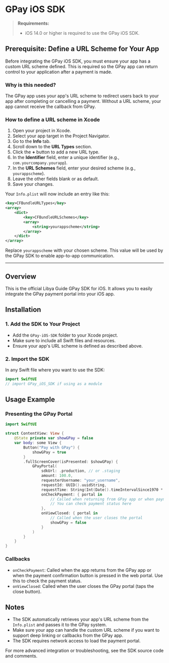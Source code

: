 # GPay iOS SDK

> **Requirements:**
> - iOS 14.0 or higher is required to use the GPay iOS SDK.
> 

## Prerequisite: Define a URL Scheme for Your App

Before integrating the GPay iOS SDK, you must ensure your app has a custom URL scheme defined. This is required so the GPay app can return control to your application after a payment is made.

### Why is this needed?
The GPay app uses your app's URL scheme to redirect users back to your app after completing or cancelling a payment. Without a URL scheme, your app cannot receive the callback from GPay.

### How to define a URL scheme in Xcode
1. Open your project in Xcode.
2. Select your app target in the Project Navigator.
3. Go to the **Info** tab.
4. Scroll down to the **URL Types** section.
5. Click the **+** button to add a new URL type.
6. In the **Identifier** field, enter a unique identifier (e.g., `com.yourcompany.yourapp`).
7. In the **URL Schemes** field, enter your desired scheme (e.g., `yourappscheme`).
8. Leave the other fields blank or as default.
9. Save your changes.

Your `Info.plist` will now include an entry like this:

```xml
<key>CFBundleURLTypes</key>
<array>
    <dict>
        <key>CFBundleURLSchemes</key>
        <array>
            <string>yourappscheme</string>
        </array>
    </dict>
</array>
```
Replace `yourappscheme` with your chosen scheme. This value will be used by the GPay SDK to enable app-to-app communication.

---

## Overview
This is the official Libya Guide GPay SDK for iOS. It allows you to easily integrate the GPay payment portal into your iOS app.

## Installation

### 1. Add the SDK to Your Project
- Add the `GPay-iOS-SDK` folder to your Xcode project.
- Make sure to include all Swift files and resources.
- Ensure your app's URL scheme is defined as described above.

### 2. Import the SDK
In any Swift file where you want to use the SDK:

```swift
import SwiftUI
// import GPay_iOS_SDK if using as a module
```

## Usage Example

### Presenting the GPay Portal

```swift
import SwiftUI

struct ContentView: View {
    @State private var showGPay = false
    var body: some View {
        Button("Pay with GPay") {
            showGPay = true
        }
        .fullScreenCover(isPresented: $showGPay) {
            GPayPortal(
                sdkUrl: .production, // or .staging
                amount: 100.0,
                requesterUsername: "your_username",
                requestId: UUID().uuidString,
                requestTime: String(Int(Date().timeIntervalSince1970 * 1000)),
                onCheckPayment: { portal in
                    // Called when returning from GPay app or when payment confirmation is requested
                    // You can check payment status here
                },
                onViewClosed: { portal in
                    // Called when the user closes the portal
                    showGPay = false
                }
            )
        }
    }
}
```

### Callbacks
- `onCheckPayment`: Called when the app returns from the GPay app or when the payment confirmation button is pressed in the web portal. Use this to check the payment status.
- `onViewClosed`: Called when the user closes the GPay portal (taps the close button).

## Notes
- The SDK automatically retrieves your app's URL scheme from the `Info.plist` and passes it to the GPay system.
- Make sure your app can handle the custom URL scheme if you want to support deep linking or callbacks from the GPay app.
- The SDK requires network access to load the payment portal.

For more advanced integration or troubleshooting, see the SDK source code and comments.